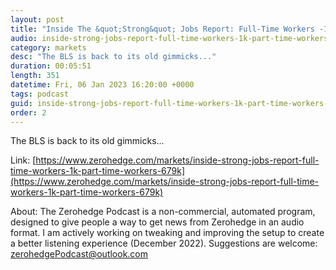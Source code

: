 ```yaml
---
layout: post
title: "Inside The &quot;Strong&quot; Jobs Report: Full-Time Workers -1K; Part-Time Workers +679K"
audio: inside-strong-jobs-report-full-time-workers-1k-part-time-workers-679k-0
category: markets
desc: "The BLS is back to its old gimmicks..."
duration: 00:05:51
length: 351
datetime: Fri, 06 Jan 2023 16:20:00 +0000
tags: podcast
guid: inside-strong-jobs-report-full-time-workers-1k-part-time-workers-679k-0
order: 2
---
```

The BLS is back to its old gimmicks...

Link: [https://www.zerohedge.com/markets/inside-strong-jobs-report-full-time-workers-1k-part-time-workers-679k](https://www.zerohedge.com/markets/inside-strong-jobs-report-full-time-workers-1k-part-time-workers-679k)

About: The Zerohedge Podcast is a non-commercial, automated program, designed to give people a way to get news from Zerohedge in an audio format.  I am actively working on tweaking and improving the setup to create a better listening experience (December 2022).  Suggestions are welcome: [zerohedgePodcast@outlook.com](mailto:zerohedgePodcast@outlook.com)